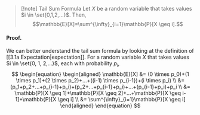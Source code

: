 > [!note] Tail Sum Formula
> Let $X$ be a random variable that takes values $i \in \set{0,1,2,...}$. Then,
> $$\mathbb{E}[X]=\sum^{\infty}_{i=1}\mathbb{P}[X \geq i].$$
#### Proof.
We can better understand the tail sum formula by looking at the definition of [[3.1a Expectation|expectation]]. For a random variable $X$ that takes values $i \in \set{0, 1, 2,...}$, each with probability $p_i$,
$$
\begin{equation}
\begin{aligned}
\mathbb{E}[X] &= (0 \times p_0)+(1 \times p_1)+(2 \times p_2)+...+((i-1) \times p_{i-1})+(i \times p_i) \\
&= (p_1+p_2+...+p_{i-1}+p_i)+(p_2+...+p_{i-1}+p_i)+...+(p_{i-1}+p_i)+p_i \\
&= \mathbb{P}[X \geq 1]+\mathbb{P}[X \geq 2]+...+\mathbb{P}[X \geq i-1]+\mathbb{P}[X \geq i] \\
&= \sum^{\infty}_{i=1}\mathbb{P}[X \geq i]
\end{aligned}
\end{equation}
$$
